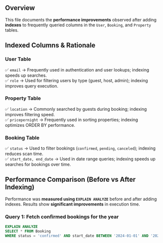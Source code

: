 ## Overview
This file documents the **performance improvements** observed after adding **indexes** to frequently queried columns in the `User`, `Booking`, and `Property` tables.

## Indexed Columns & Rationale
### **User Table**
✅ `email` → Frequently used in authentication and user lookups; indexing speeds up searches.  
✅ `role` → Used for filtering users by type (guest, host, admin); indexing improves query execution.  

### **Property Table**
✅ `location` → Commonly searched by guests during booking; indexing improves filtering speed.  
✅ `pricepernight` → Frequently used in sorting properties; indexing optimizes ORDER BY performance.  

### **Booking Table**
✅ `status` → Used to filter bookings (`confirmed`, `pending`, `canceled`); indexing reduces scan time.  
✅ `start_date, end_date` → Used in date range queries; indexing speeds up searches for bookings over time.  

## Performance Comparison (Before vs After Indexing)
Performance was **measured using `EXPLAIN ANALYZE`** before and after adding indexes. Results show **significant improvements** in execution time.

### **Query 1: Fetch confirmed bookings for the year**
```sql
EXPLAIN ANALYZE
SELECT * FROM Booking 
WHERE status = 'confirmed' AND start_date BETWEEN '2024-01-01' AND '2024-12-31';